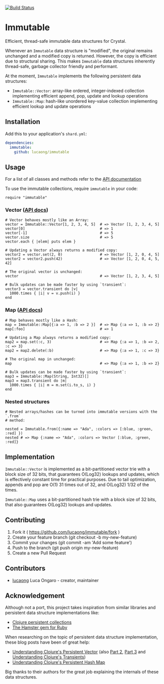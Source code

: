 [![Build Status](https://travis-ci.org/lucaong/immutable.svg?branch=master)](https://travis-ci.org/lucaong/immutable)

# Immutable

Efficient, thread-safe immutable data structures for Crystal.

Whenever an `Immutable` data structure is "modified", the original remains
unchanged and a modified copy is returned. However, the copy is efficient due to
structural sharing. This makes `Immutable` data structures inherently
thread-safe, garbage collector friendly and performant.

At the moment, `Immutable` implements the following persistent data structures:

  - `Immutable::Vector`: array-like ordered, integer-indexed collection
  implementing efficient append, pop, update and lookup operations
  - `Immutable::Map`: hash-like unordered key-value collection implementing
  efficient lookup and update operations


## Installation

Add this to your application's `shard.yml`:

```yaml
dependencies:
  immutable:
    github: lucaong/immutable
```


## Usage

For a list of all classes and methods refer to the [API documentation](http://lucaong.github.io/immutable/api/)

To use the immutable collections, require `immutable` in your code:

```crystal
require "immutable"
```

### Vector ([API docs](http://lucaong.github.io/immutable/api/Immutable/Vector.html))

```crystal
# Vector behaves mostly like an Array:
vector = Immutable::Vector[1, 2, 3, 4, 5]  # => Vector [1, 2, 3, 4, 5]
vector[0]                                  # => 1
vector[-1]                                 # => 5
vector.size                                # => 5
vector.each { |elem| puts elem }

# Updating a Vector always returns a modified copy:
vector2 = vector.set(2, 0)                 # => Vector [1, 2, 0, 4, 5]
vector2 = vector2.push(42)                 # => Vector [1, 2, 0, 4, 5, 42]

# The original vector is unchanged:
vector                                     # => Vector [1, 2, 3, 4, 5]

# Bulk updates can be made faster by using `transient`:
vector3 = vector.transient do |v|
  1000.times { |i| v = v.push(i) }
end
```

### Map ([API docs](http://lucaong.github.io/immutable/api/Immutable/Map.html))

```crystal
# Map behaves mostly like a Hash:
map = Immutable::Map[{:a => 1, :b => 2 }]  # => Map {:a => 1, :b => 2}
map[:foo]                                  # => 1

# Updating a Map always returns a modified copy:
map2 = map.set(:c, 3)                      # => Map {:a => 1, :b => 2, :c => 3}
map2 = map2.delete(:b)                     # => Map {:a => 1, :c => 3}

# The original map in unchanged:
map                                        # => Map {:a => 1, :b => 2}

# Bulk updates can be made faster by using `transient`:
map3 = Immutable::Map(String, Int32)[]
map3 = map3.transient do |m|
  1000.times { |i| m = m.set(i.to_s, i) }
end
```

### Nested structures

```crystal
# Nested arrays/hashes can be turned into immutable versions with the `.from`
# method:

nested = Immutable.from({:name => "Ada", :colors => [:blue, :green, :red] })
nested # => Map {:name => "Ada", :colors => Vector [:blue, :green, :red]}
```


## Implementation

`Immutable::Vector` is implemented as a bit-partitioned vector trie with a block
size of 32 bits, that guarantees O(Log32) lookups and updates, which is
effectively constant time for practical purposes. Due to tail optimization,
appends and pop are O(1) 31 times out of 32, and O(Log32) 1/32 of the times.

`Immutable::Map` uses a bit-partitioned hash trie with a block size of 32 bits,
that also guarantees O(Log32) lookups and updates.


## Contributing

1. Fork it ( https://github.com/lucaong/immutable/fork )
2. Create your feature branch (git checkout -b my-new-feature)
3. Commit your changes (git commit -am 'Add some feature')
4. Push to the branch (git push origin my-new-feature)
5. Create a new Pull Request


## Contributors

- [lucaong](https://github.com/lucaong) Luca Ongaro - creator, maintainer


## Acknowledgement

Although not a port, this project takes inspiration from similar libraries and
persistent data structure implementations like:

  - [Clojure persistent collections](http://clojure.org/reference/data_structures)
  - [The Hamster gem for Ruby](https://github.com/hamstergem/hamster)

When researching on the topic of persistent data structure implementation, these
blog posts have been of great help:

  - [Understanding Clojure's Persistent Vector](http://hypirion.com/musings/understanding-persistent-vector-pt-1) (also [Part 2](http://hypirion.com/musings/understanding-persistent-vector-pt-2), [Part 3](http://hypirion.com/musings/understanding-persistent-vector-pt-3) and [Understanding Clojure's Transients](http://hypirion.com/musings/understanding-clojure-transients))
  - [Understanding Clojure's Persistent Hash Map](http://blog.higher-order.net/2009/09/08/understanding-clojures-persistenthashmap-deftwice.html)

Big thanks to their authors for the great job explaining the internals of these
data structures.
